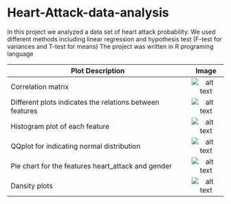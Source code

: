 # Heart-Attack-data-analysis
In this project we analyzed a data set of heart attack probability. We used different methods including linear regression and hypothesis test (F-test for variances and T-test for means)
The project was written in R programing language 

| Plot Description | Image |
| --- | :-: |
| Correlation matrix | ![alt text](Heart-Attack-data-analysis/Final-Project_files/figure-gfm/corr-1.png 'correlation matrix') |
| Different plots indicates the relations between features | ![alt text](Relations-1.png 'relations') |
| Histogram plot of each feature | ![alt text](visual-1.png 'Histogram') |
| QQplot for indicating normal distribution | ![alt text](qqplot.png 'QQplot') |
| Pie chart for the features heart_attack and gender | ![alt text](categoty-1.png 'Pie chart') |
| Dansity plots | ![alt text](Relations-1.png 'dansity') |
